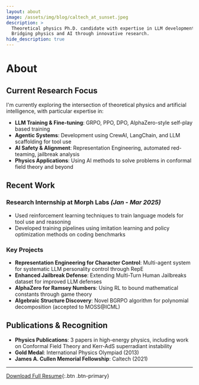 ```yaml
---
layout: about
image: /assets/img/blog/caltech_at_sunset.jpeg
description: >
  Theoretical physics Ph.D. candidate with expertise in LLM development, agentic systems, and AI alignment. 
  Bridging physics and AI through innovative research.
hide_description: true
---
```


# About

<!--author-->

## Current Research Focus

I'm currently exploring the intersection of theoretical physics and artificial intelligence, with particular expertise in:

- **LLM Training & Fine-tuning**: GRPO, PPO, DPO, AlphaZero-style self-play based training
- **Agentic Systems**: Development using CrewAI, LangChain, and LLM scaffolding for tool use
- **AI Safety & Alignment**: Representation Engineering, automated red-teaming, jailbreak analysis
- **Physics Applications**: Using AI methods to solve problems in conformal field theory and beyond

## Recent Work

### Research Internship at Morph Labs *(Jan - Mar 2025)*
- Used reinforcement learning techniques to train language models for tool use and reasoning
- Developed training pipelines using imitation learning and policy optimization methods on coding benchmarks

### Key Projects
- **Representation Engineering for Character Control**: Multi-agent system for systematic LLM personality control through RepE
- **Enhanced Jailbreak Defense**: Extending Multi-Turn Human Jailbreaks dataset for improved LLM defenses
- **AlphaZero for Ramsey Numbers**: Using RL to bound mathematical constants through game theory
- **Algebraic Structure Discovery**: Novel BGRPO algorithm for polynomial decomposition (accepted to MOSS@ICML)

## Publications & Recognition

- **Physics Publications**: 3 papers in high-energy physics, including work on Conformal Field Theory and Kerr-AdS superradiant instability
- **Gold Medal**: International Physics Olympiad (2013)
- **James A. Cullen Memorial Fellowship**: Caltech (2021)

---

[Download Full Resume](/assets/files/Resume_Jaeha_Lee-public.pdf){:.btn .btn-primary}